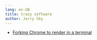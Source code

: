 ```yaml
---
lang: en-GB
title: Crazy software
author: Jerry Sky
---
```




- [Forking Chrome to render in a terminal](https://fathy.fr/carbonyl)
